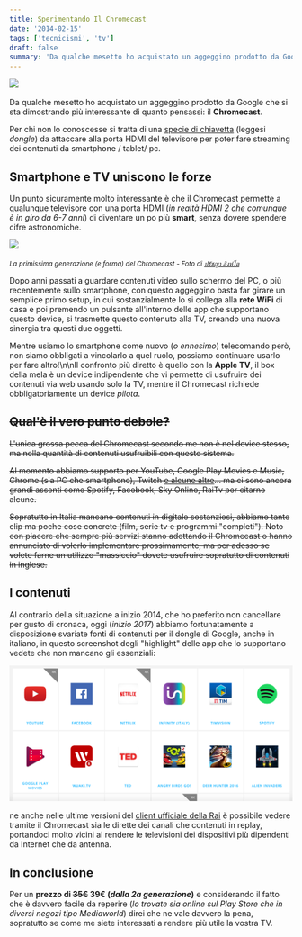 ```yaml
---
title: Sperimentando Il Chromecast
date: '2014-02-15'
tags: ['tecnicismi', 'tv']
draft: false
summary: 'Da qualche mesetto ho acquistato un aggeggino prodotto da Google che si sta dimostrando più interessante di quanto pensassi: il Chromecast.'
---
```


![](https://farm8.staticflickr.com/7296/11419059095_b2e901a675_k.jpg)

Da qualche mesetto ho acquistato un aggeggino prodotto da Google che si sta dimostrando più interessante di quanto pensassi: il **Chromecast**.

Per chi non lo conoscesse si tratta di una [specie di chiavetta](http://www.google.it/intl/it/chrome/devices/chromecast/) (leggesi _dongle_) da attaccare alla porta HDMI del televisore per poter fare streaming dei contenuti da smartphone / tablet/ pc.

## Smartphone e TV uniscono le forze

Un punto sicuramente molto interessante è che il Chromecast permette a qualunque televisore con una porta HDMI (_in realtà HDMI 2 che comunque è in giro da 6-7 anni_) di diventare un po più **smart**, senza dovere spendere cifre astronomiche.

![](https://farm8.staticflickr.com/7296/11419059095_b2e901a675_k.jpg)

<small>*La primissima generazione (*e forma*) del Chromecast - Foto di [ปรัชญา สิงห์โต](https://www.flickr.com/photos/iannnnn/11419059095)*</small>

Dopo anni passati a guardare contenuti video sullo schermo del PC, o più recentemente sullo smartphone, con questo aggeggino basta far girare un semplice primo setup, in cui sostanzialmente lo si collega alla **rete WiFi** di casa e poi premendo un pulsante all'interno delle app che supportano questo device, si trasmette questo contenuto alla TV, creando una nuova sinergia tra questi due oggetti.

Mentre usiamo lo smartphone come nuovo (_o ennesimo_) telecomando però, non siamo obbligati a vincolarlo a quel ruolo, possiamo continuare usarlo per fare altro!\\n\\nIl confronto più diretto è quello con la **Apple TV**, il box della mela è un device indipendente che vi permette di usufruire dei contenuti via web usando solo la TV, mentre il Chromecast richiede obbligatoriamente un device _pilota_.

## <del>Qual'è il vero punto debole?</del>

<del>L'unica grossa pecca del Chromecast secondo me non è nel device stesso, ma nella quantità di contenuti usufruibili con questo sistema.</del>

<del>Al momento abbiamo supporto per YouTube, Google Play Movies e Music, Chrome (sia PC che smartphone), Twitch [e alcune altre](https://www.google.it/chrome/devices/chromecast/apps.html)... ma ci sono ancora grandi assenti come Spotify, Facebook, Sky Online, RaiTv per citarne alcune.</del>

<del>Sopratutto in Italia mancano contenuti in digitale sostanziosi, abbiamo tante clip ma poche cose concrete (film, serie tv e programmi "completi"). Noto con piacere che sempre più servizi stanno adottando il Chromecast o hanno annunciato di volerlo implementare prossimamente, ma per adesso se volete farne un utilizzo "massiccio" dovete usufruire sopratutto di contenuti in inglese.</del>

## I contenuti

Al contrario della situazione a inizio 2014, che ho preferito non cancellare per gusto di cronaca, oggi (_inizio 2017_) abbiamo fortunatamente a disposizione svariate fonti di contenuti per il dongle di Google, anche in italiano, in questo screenshot degli "highlight" delle app che lo supportano vedete che non mancano gli essenziali:

![](https://github.com/moebiusmania/blog-assets/blob/master/images/2017/chromecast-apps.png?raw=true)

ne anche nelle ultime versioni del [client ufficiale della Rai](https://play.google.com/store/apps/details?id=it.rainet) è possibile vedere tramite il Chromecast sia le dirette dei canali che contenuti in replay, portandoci molto vicini al rendere le televisioni dei dispositivi più dipendenti da Internet che da antenna.

## In conclusione

Per un **prezzo di <del>35€</del> 39€ (_dalla 2a generazione_)** e considerando il fatto che è davvero facile da reperire (_lo trovate sia online sul Play Store che in diversi negozi tipo Mediaworld_) direi che ne vale davvero la pena, sopratutto se come me siete interessati a rendere più utile la vostra TV.
